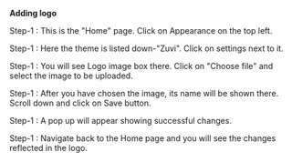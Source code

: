 **Adding logo**

Step-1 : This is the "Home" page. Click on Appearance on the top left.

Step-1 : Here the theme is listed down-"Zuvi". Click on settings next to it.

Step-1 : You will see Logo image box there. Click on "Choose file" and select the image to be uploaded.

Step-1 : After you have chosen the image, its name will be shown there. Scroll down and click on Save button.

Step-1 : A pop up will appear showing successful changes.

Step-1 : Navigate back to the Home page and you will see the changes reflected in the logo.
